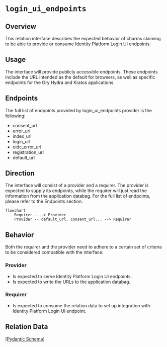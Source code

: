 # `login_ui_endpoints`

## Overview

This relation interface describes the expected behavior of charms claiming to be able to provide or consume Identity Platform Login UI endpoints.

## Usage

The interface will provide publicly accessible endpoints. These endpoints include the URL intended as the default for browsers, as well as specific endpoints for the Ory Hydra and Kratos applications.

## Endpoints

The full list of endpoints provided by login_ui_endpoints provider is the following:
- consent_url
- error_url
- index_url
- login_url
- oidc_error_url
- registration_url
- default_url

## Direction

The interface will consist of a provider and a requirer. The provider is expected to supply its endpoints,
while the requirer will just read the information from the application databag. For the full list of endpoints, please refer to the Endpoints section.

```mermaid
flowchart
    Requirer ----> Provider
    Provider -- default_url, consent_url... --> Requirer
```

## Behavior

Both the requirer and the provider need to adhere to a certain set of criteria to be considered compatible with the interface:

### Provider

- Is expected to serve Identity Platform Login UI endpoints.
- Is expected to write the URLs to the application databag.

### Requirer

- Is expected to consume the relation data to set up integration with Identity Platform Login UI endpoint.

## Relation Data

[\[Pydantic Schema\]](./schema.py)
